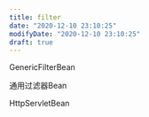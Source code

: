 ```yaml
---
title: filter
date: "2020-12-10 23:10:25"
modifyDate: "2020-12-10 23:10:25"
draft: true
---
```

GenericFilterBean

通用过滤器Bean

HttpServletBean
